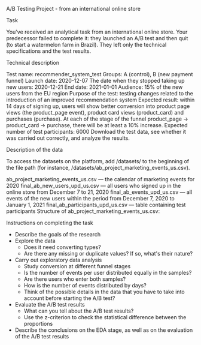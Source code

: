 A/B Testing Project - from an international online store

Task

You've received an analytical task from an international online store. Your predecessor failed to complete it: they launched an A/B test and then quit (to start a watermelon farm in Brazil). They left only the technical specifications and the test results.

Technical description

Test name: recommender_system_test
Groups: А (control), B (new payment funnel)
Launch date: 2020-12-07
The date when they stopped taking up new users: 2020-12-21
End date: 2021-01-01
Audience: 15% of the new users from the EU region
Purpose of the test: testing changes related to the introduction of an improved recommendation system
Expected result: within 14 days of signing up, users will show better conversion into product page views (the product_page event), product card views (product_card) and purchases (purchase). At each of the stage of the funnel product_page → product_card → purchase, there will be at least a 10% increase.
Expected number of test participants: 6000
Download the test data, see whether it was carried out correctly, and analyze the results.

Description of the data

To access the datasets on the platform, add /datasets/ to the beginning of the file path (for instance, /datasets/ab_project_marketing_events_us.csv).

ab_project_marketing_events_us.csv — the calendar of marketing events for 2020
final_ab_new_users_upd_us.csv — all users who signed up in the online store from December 7 to 21, 2020
final_ab_events_upd_us.csv — all events of the new users within the period from December 7, 2020 to January 1, 2021
final_ab_participants_upd_us.csv — table containing test participants
Structure of ab_project_marketing_events_us.csv:


Instructions on completing the task

* Describe the goals of the research
* Explore the data
   * Does it need converting types?
   * Are there any missing or duplicate values? If so, what's their nature?
* Carry out exploratory data analysis
   * Study conversion at different funnel stages
   * Is the number of events per user distributed equally in the samples?
   * Are there users who enter both samples?
   * How is the number of events distributed by days?
   * Think of the possible details in the data that you have to take into account before starting the A/B test?
* Evaluate the A/B test results
   * What can you tell about the A/B test results?
   * Use the z-criterion to check the statistical difference between the proportions
* Describe the conclusions on the EDA stage, as well as on the evaluation of the A/B test results
